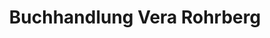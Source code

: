 ---
title: "Buchhandlung Vera Rohrberg"
url: /langwedel/buchhandlung-vera-rohrberg/
shop: Bücher
---